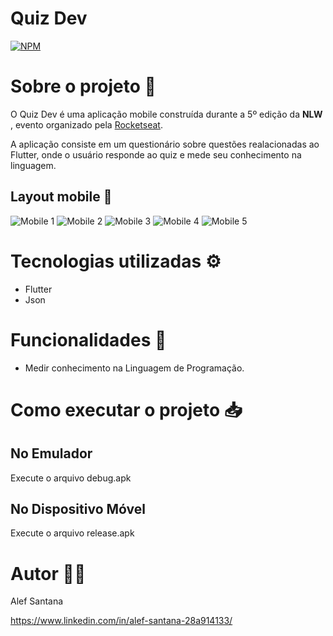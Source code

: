 # Quiz Dev
[![NPM](https://img.shields.io/npm/l/react)](https://github.com/alefsantana/Quiz-Dev/blob/master/LICENSE) 

# Sobre o projeto 📁

O Quiz Dev é uma aplicação mobile construída durante a 5º edição da **NLW** , evento organizado pela [Rocketseat](https://rocketseat.com.br/ "Site da Rocketseat").

A aplicação consiste em um questionário sobre questões realacionadas ao Flutter, onde o usuário responde ao quiz e mede seu conhecimento na linguagem.

## Layout mobile 📱
![Mobile 1](https://github.com/alefsantana/assets/blob/main/Sequ%C3%AAncia%2001_3.gif) ![Mobile 2](https://github.com/alefsantana/assets/blob/main/quiz_1.png) ![Mobile 3](https://github.com/alefsantana/assets/blob/main/quiz_2.png) ![Mobile 4](https://github.com/alefsantana/assets/blob/main/quiz_3.png) ![Mobile 5](https://github.com/alefsantana/assets/blob/main/quiz_4.png) 


# Tecnologias utilizadas ⚙️

- Flutter
- Json 

# Funcionalidades 📌

- Medir conhecimento na Linguagem de Programação. 


# Como executar o projeto 📥
## No Emulador
Execute o arquivo debug.apk

## No Dispositivo Móvel  
Execute o arquivo release.apk


# Autor 👨‍🎓

Alef Santana 

https://www.linkedin.com/in/alef-santana-28a914133/
